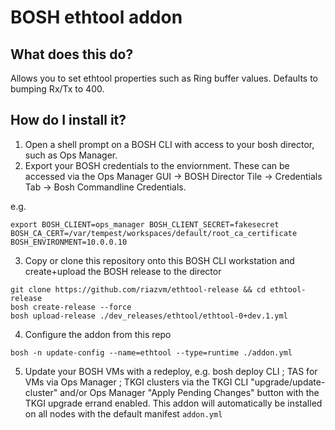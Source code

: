 # BOSH ethtool addon

## What does this do?

Allows you to set ethtool properties such as Ring buffer values.  Defaults to bumping Rx/Tx to 400.

## How do I install it?

1. Open a shell prompt on a BOSH CLI with access to your bosh director, such as Ops Manager.
2. Export your BOSH credentials to the enviornment.  These can be accessed via the Ops Manager GUI -> BOSH Director Tile -> Credentials Tab -> Bosh Commandline Credentials.

e.g.
```
export BOSH_CLIENT=ops_manager BOSH_CLIENT_SECRET=fakesecret BOSH_CA_CERT=/var/tempest/workspaces/default/root_ca_certificate  BOSH_ENVIRONMENT=10.0.0.10
```
3. Copy or clone this repository onto this BOSH CLI workstation and create+upload the BOSH release to the director

```
git clone https://github.com/riazvm/ethtool-release && cd ethtool-release
bosh create-release --force
bosh upload-release ./dev_releases/ethtool/ethtool-0+dev.1.yml

```
4. Configure the addon from this repo
```
bosh -n update-config --name=ethtool --type=runtime ./addon.yml
```
5. Update your BOSH VMs with a redeploy, e.g. bosh deploy CLI ; TAS for VMs via Ops Manager ; TKGI clusters via the TKGI CLI "upgrade/update-cluster" and/or Ops Manager "Apply Pending Changes" button with the TKGI upgrade errand enabled.  This addon will automatically be installed on all nodes with the default manifest `addon.yml`

